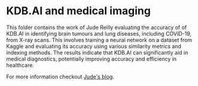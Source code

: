 # KDB.AI and medical imaging

This folder contains the work of Jude Reilly evaluating the accuracy of of KDB.AI in identifying brain tumours and lung diseases, including COVID-19, from X-ray scans. This involves training a neural network on a dataset from Kaggle and evaluating its accuracy using various similarity metrics and indexing methods. The results indicate that KDB.AI can significantly aid in medical diagnostics, potentially improving accuracy and efficiency in healthcare.

For more information checkout [Jude's blog](https://dataintellect.com/blog/kdb-ai-a-breath-of-fresh-air/).
